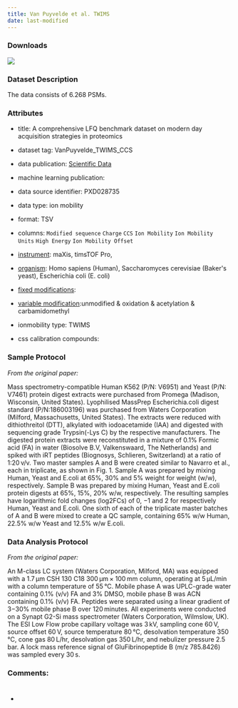 ```yaml
---
title: Van Puyvelde et al. TWIMS
date: last-modified
---
```


### Downloads
[![](https://img.shields.io/badge/download-full%20dataset-008080?style=flat-square)](https://github.com/ProteomicsML/ProteomicsML/raw/main/datasets/ionmobility/VanPuyvelde_TWIMS_CCS/TWIMSpeptideCCS.tsv.gz)


### Dataset Description
The data consists of 6.268 PSMs.

### Attributes
- title: A comprehensive LFQ benchmark dataset on modern day acquisition strategies in proteomics
- dataset tag: VanPuyvelde_TWIMS_CCS
- data publication: [Scientific Data](https://doi.org/10.1038/s41597-022-01216-6)
- machine learning publication: <unknown>
- data source identifier: PXD028735


- data type: ion mobility
- format: TSV
- columns: `Modified sequence` `Charge` `CCS` `Ion Mobility` `Ion Mobility Units` `High Energy` `Ion Mobility Offset`
- [instrument]\: maXis, timsTOF Pro, 
- [organism]\: Homo sapiens (Human), Saccharomyces cerevisiae (Baker's yeast), Escherichia coli (E. coli)
- [fixed modifications]\: <unknown>
- [variable modification]\:unmodified & oxidation & acetylation & carbamidomethyl
- ionmobility type: TWIMS
- css calibration compounds: <unknown>


### Sample Protocol
*From the original paper:*

Mass spectrometry-compatible Human K562 (P/N: V6951) and Yeast (P/N: V7461) protein digest extracts were
purchased from Promega (Madison, Wisconsin, United States). Lyophilised MassPrep Escherichia.coli digest
standard (P/N:186003196) was purchased from Waters Corporation (Milford, Massachusetts, United States).
The extracts were reduced with dithiothreitol (DTT), alkylated with iodoacetamide (IAA) and digested with
sequencing grade Trypsin(-Lys C) by the respective manufacturers. The digested protein extracts were reconstituted
in a mixture of 0.1% Formic acid (FA) in water (Biosolve B.V, Valkenswaard, The Netherlands) and spiked with iRT
peptides (Biognosys, Schlieren, Switzerland) at a ratio of 1:20 v/v. Two master samples A and B were created
similar to Navarro et al., each in triplicate, as shown in Fig. 1. Sample A was prepared by mixing Human, Yeast
and E.coli at 65%, 30% and 5% weight for weight (w/w), respectively. Sample B was prepared by mixing Human,
Yeast and E.coli protein digests at 65%, 15%, 20% w/w, respectively. The resulting samples have logarithmic
fold changes (log2FCs) of 0, −1 and 2 for respectively Human, Yeast and E.coli. One sixth of each of the
triplicate master batches of A and B were mixed to create a QC sample, containing 65% w/w Human, 22.5% w/w
Yeast and 12.5% w/w E.coli.

### Data Analysis Protocol
*From the original paper:*

An M-class LC system (Waters Corporation, Milford, MA) was equipped with a 1.7 µm CSH 130 C18 300 µm ×
100 mm column, operating at 5 µL/min with a column temperature of 55 °C. Mobile phase A was UPLC-grade
water containing 0.1% (v/v) FA and 3% DMSO, mobile phase B was ACN containing 0.1% (v/v) FA. Peptides
were separated using a linear gradient of 3−30% mobile phase B over 120 minutes. All experiments were
conducted on a Synapt G2-Si mass spectrometer (Waters Corporation, Wilmslow, UK). The ESI Low Flow probe
capillary voltage was 3 kV, sampling cone 60 V, source offset 60 V, source temperature 80 °C, desolvation
temperature 350 °C, cone gas 80 L/hr, desolvation gas 350 L/hr, and nebulizer pressure 2.5 bar. A lock mass
 reference signal of GluFibrinopeptide B (m/z 785.8426) was sampled every 30 s.

### Comments:
- #


[instrument]: https://www.ebi.ac.uk/ols/ontologies/ms/terms?iri=http%3A%2F%2Fpurl.obolibrary.org%2Fobo%2FMS_1000463
[organism]: https://www.ebi.ac.uk/ols/ontologies/ms/terms?iri=http%3A%2F%2Fpurl.obolibrary.org%2Fobo%2FOBI_0100026
[fixed modifications]: https://www.ebi.ac.uk/ols/ontologies/ms/terms?iri=http%3A%2F%2Fpurl.obolibrary.org%2Fobo%2FMS_1003021
[variable modification]: https://www.ebi.ac.uk/ols/ontologies/ms/terms?iri=http%3A%2F%2Fpurl.obolibrary.org%2Fobo%2FMS_1003022
[dissociation method]: https://www.ebi.ac.uk/ols/ontologies/ms/terms?iri=http%3A%2F%2Fpurl.obolibrary.org%2Fobo%2FMS_1000044
[collision energy]: https://www.ebi.ac.uk/ols/ontologies/ms/terms?iri=http%3A%2F%2Fpurl.obolibrary.org%2Fobo%2FMS_1000045 
[mass analyzer type]: https://www.ebi.ac.uk/ols/ontologies/ms/terms?iri=http%3A%2F%2Fpurl.obolibrary.org%2Fobo%2FMS_1000443&lang=en&viewMode=All&siblings=false
[chromatography separation]: https://www.ebi.ac.uk/ols/ontologies/ms/terms?iri=http%3A%2F%2Fpurl.obolibrary.org%2Fobo%2FMS_1002270&lang=en&viewMode=All&siblings=false

